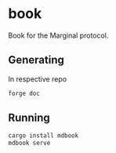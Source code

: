 # book

Book for the Marginal protocol.

## Generating

In respective repo

```sh
forge doc
```

## Running

```sh
cargo install mdbook
mdbook serve
```
